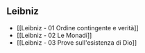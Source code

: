 ## Leibniz
- [[Leibniz - 01 Ordine contingente e verità]]
- [[Leibniz - 02 Le Monadi]]
- [[Leibniz - 03 Prove sull'esistenza di Dio]]